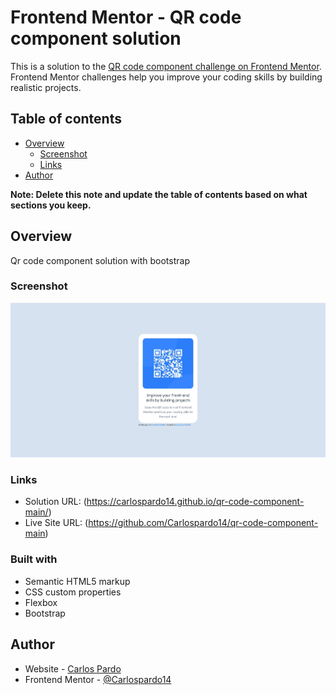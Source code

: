 # Frontend Mentor - QR code component solution

This is a solution to the [QR code component challenge on Frontend Mentor](https://www.frontendmentor.io/challenges/qr-code-component-iux_sIO_H). Frontend Mentor challenges help you improve your coding skills by building realistic projects. 

## Table of contents

- [Overview](#overview)
  - [Screenshot](#screenshot)
  - [Links](#links)
- [Author](#author)


**Note: Delete this note and update the table of contents based on what sections you keep.**

## Overview
Qr code component solution with bootstrap

### Screenshot

![](./images/img.jpeg)



### Links

- Solution URL: (https://carlospardo14.github.io/qr-code-component-main/)
- Live Site URL: (https://github.com/Carlospardo14/qr-code-component-main)


### Built with

- Semantic HTML5 markup
- CSS custom properties
- Flexbox
- Bootstrap

## Author

- Website - [Carlos Pardo](https://carlospardo14.github.io/)
- Frontend Mentor - [@Carlospardo14](https://www.frontendmentor.io/profile/Carlospardo14)

